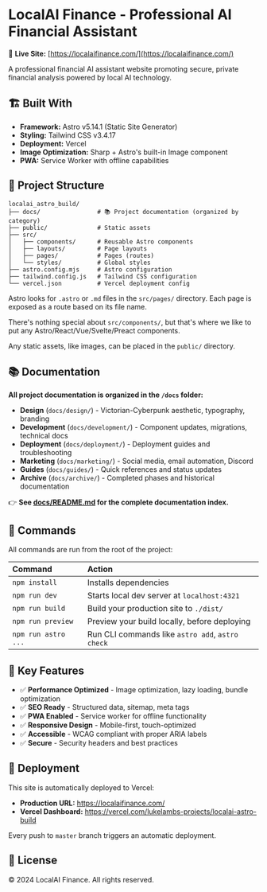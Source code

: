 # LocalAI Finance - Professional AI Financial Assistant

🚀 **Live Site:** [https://localaifinance.com/](https://localaifinance.com/)

A professional financial AI assistant website promoting secure, private financial analysis powered by local AI technology.

## 🏗️ Built With

- **Framework:** Astro v5.14.1 (Static Site Generator)
- **Styling:** Tailwind CSS v3.4.17
- **Deployment:** Vercel
- **Image Optimization:** Sharp + Astro's built-in Image component
- **PWA:** Service Worker with offline capabilities

## 🚀 Project Structure

```text
localai_astro_build/
├── docs/                # 📚 Project documentation (organized by category)
├── public/              # Static assets
├── src/
│   ├── components/      # Reusable Astro components
│   ├── layouts/         # Page layouts
│   ├── pages/           # Pages (routes)
│   └── styles/          # Global styles
├── astro.config.mjs     # Astro configuration
├── tailwind.config.js   # Tailwind CSS configuration
└── vercel.json          # Vercel deployment config
```

Astro looks for `.astro` or `.md` files in the `src/pages/` directory. Each page is exposed as a route based on its file name.

There's nothing special about `src/components/`, but that's where we like to put any Astro/React/Vue/Svelte/Preact components.

Any static assets, like images, can be placed in the `public/` directory.

## 📚 Documentation

**All project documentation is organized in the `/docs` folder:**

- **Design** (`docs/design/`) - Victorian-Cyberpunk aesthetic, typography, branding
- **Development** (`docs/development/`) - Component updates, migrations, technical docs
- **Deployment** (`docs/deployment/`) - Deployment guides and troubleshooting
- **Marketing** (`docs/marketing/`) - Social media, email automation, Discord
- **Guides** (`docs/guides/`) - Quick references and status updates
- **Archive** (`docs/archive/`) - Completed phases and historical documentation

👉 **See [docs/README.md](docs/README.md) for the complete documentation index.**

## 🧞 Commands

All commands are run from the root of the project:

| Command                   | Action                                           |
| :------------------------ | :----------------------------------------------- |
| `npm install`             | Installs dependencies                            |
| `npm run dev`             | Starts local dev server at `localhost:4321`      |
| `npm run build`           | Build your production site to `./dist/`          |
| `npm run preview`         | Preview your build locally, before deploying     |
| `npm run astro ...`       | Run CLI commands like `astro add`, `astro check` |

## 🌟 Key Features

- ✅ **Performance Optimized** - Image optimization, lazy loading, bundle optimization
- ✅ **SEO Ready** - Structured data, sitemap, meta tags
- ✅ **PWA Enabled** - Service worker for offline functionality
- ✅ **Responsive Design** - Mobile-first, touch-optimized
- ✅ **Accessible** - WCAG compliant with proper ARIA labels
- ✅ **Secure** - Security headers and best practices

## 🚀 Deployment

This site is automatically deployed to Vercel:

- **Production URL:** <https://localaifinance.com/>
- **Vercel Dashboard:** <https://vercel.com/lukelambs-projects/localai-astro-build>

Every push to `master` branch triggers an automatic deployment.

## 📝 License

© 2024 LocalAI Finance. All rights reserved.
